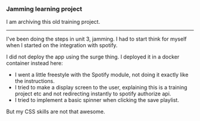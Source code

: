 ### Jamming learning project

I am archiving this old training project.

---

I've been doing the steps in unit 3, jamming. I had to start think for myself when I started on the integration with spotify.

I did not deploy the app using the surge thing. I deployed it in a docker container instead here:

* I went a little freestyle with the Spotify module, not doing it exactly like the instructions.
* I tried to make a display screen to the user, explaining this is a training project etc and not redirecting instantly to spotify authorize api.
* I tried to implement a basic spinner when clicking the save playlist.

But my CSS skills are not that awesome.
